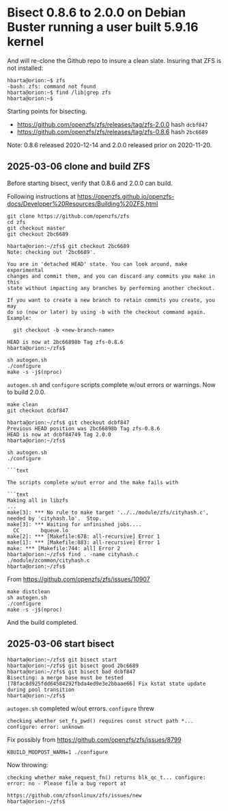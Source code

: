 # Bisect 0.8.6 to 2.0.0 on Debian Buster running a user built 5.9.16 kernel

And will re-clone the Github repo to insure a clean slate. Insuring that ZFS is not installed:

```text
hbarta@orion:~$ zfs
-bash: zfs: command not found
hbarta@orion:~$ find /lib|grep zfs
hbarta@orion:~$ 
```

Starting points for bisecting.

* <https://github.com/openzfs/zfs/releases/tag/zfs-2.0.0> hash `dcbf847`
* <https://github.com/openzfs/zfs/releases/tag/zfs-0.8.6> hash `2bc6689`

Note: 0.8.6 released 2020-12-14 and 2.0.0 released prior on 2020-11-20.

## 2025-03-06 clone and build ZFS

Before starting bisect, verify that 0.8.6 and 2.0.0 can build.

Following instructions at <https://openzfs.github.io/openzfs-docs/Developer%20Resources/Building%20ZFS.html>

```text
git clone https://github.com/openzfs/zfs
cd zfs
git checkout master
git checkout 2bc6689
```

```text
hbarta@orion:~/zfs$ git checkout 2bc6689
Note: checking out '2bc6689'.

You are in 'detached HEAD' state. You can look around, make experimental
changes and commit them, and you can discard any commits you make in this
state without impacting any branches by performing another checkout.

If you want to create a new branch to retain commits you create, you may
do so (now or later) by using -b with the checkout command again. Example:

  git checkout -b <new-branch-name>

HEAD is now at 2bc66898b Tag zfs-0.8.6
hbarta@orion:~/zfs$ 
```

```text
sh autogen.sh
./configure
make -s -j$(nproc)
```

`autogen.sh` and `configure` scripts complete w/out errors or warnings. Now to build 2.0.0.

```text
make clean
git checkout dcbf847
```

```text
hbarta@orion:~/zfs$ git checkout dcbf847
Previous HEAD position was 2bc66898b Tag zfs-0.8.6
HEAD is now at dcbf84749 Tag 2.0.0
hbarta@orion:~/zfs$ 
```

```text
sh autogen.sh
./configure

```text

The scripts complete w/out error and the make fails with

```text
Making all in libzfs
...
make[3]: *** No rule to make target '../../module/zfs/cityhash.c', needed by 'cityhash.lo'.  Stop.
make[3]: *** Waiting for unfinished jobs....
  CC       bqueue.lo
make[2]: *** [Makefile:678: all-recursive] Error 1
make[1]: *** [Makefile:883: all-recursive] Error 1
make: *** [Makefile:744: all] Error 2
hbarta@orion:~/zfs$ find . -name cityhash.c
./module/zcommon/cityhash.c
hbarta@orion:~/zfs$ 
```

From <https://github.com/openzfs/zfs/issues/10907>

```text
make distclean
sh autogen.sh
./configure
make -s -j$(nproc)
```

And the build completed.

## 2025-03-06 start bisect

```text
hbarta@orion:~/zfs$ git bisect start
hbarta@orion:~/zfs$ git bisect good 2bc6689
hbarta@orion:~/zfs$ git bisect bad dcbf847
Bisecting: a merge base must be tested
[78fac8d925fdd64584292fbda4ed9e3e2bbaae66] Fix kstat state update during pool transition
hbarta@orion:~/zfs$
```

`autogen.sh` completed w/out errors. `configure` threw

```text
checking whether set_fs_pwd() requires const struct path *... configure: error: unknown
```

Fix possibly from <https://github.com/openzfs/zfs/issues/8799>

```text
KBUILD_MODPOST_WARN=1 ./configure
```

Now throwing:

```text
checking whether make_request_fn() returns blk_qc_t... configure: error: no - Please file a bug report at
                                    https://github.com/zfsonlinux/zfs/issues/new
hbarta@orion:~/zfs$
```

